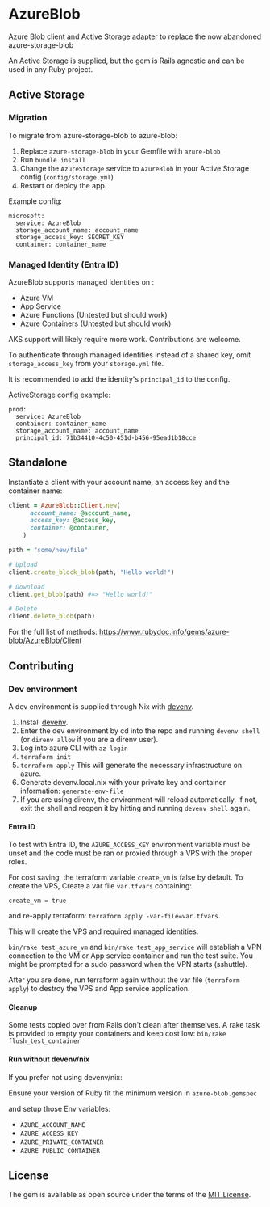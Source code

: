 # AzureBlob

Azure Blob client and Active Storage adapter to replace the now abandoned azure-storage-blob

An Active Storage is supplied, but the gem is Rails agnostic and can be used in any Ruby project.

## Active Storage

### Migration
To migrate from azure-storage-blob to azure-blob:

1. Replace `azure-storage-blob` in your Gemfile with `azure-blob`
2. Run `bundle install`
3. Change the `AzureStorage` service to `AzureBlob`  in your Active Storage config (`config/storage.yml`)
4. Restart or deploy the app.

Example config:

```
microsoft:
  service: AzureBlob
  storage_account_name: account_name
  storage_access_key: SECRET_KEY
  container: container_name
```

### Managed Identity (Entra ID)

AzureBlob supports managed identities on :
- Azure VM
- App Service
- Azure Functions (Untested but should work)
- Azure Containers (Untested but should work)

AKS support will likely require more work. Contributions are welcome.

To authenticate through managed identities instead of a shared key, omit `storage_access_key` from your `storage.yml` file.

It is recommended to add the identity's `principal_id` to the config.

ActiveStorage config example:

```
prod:
  service: AzureBlob
  container: container_name
  storage_account_name: account_name
  principal_id: 71b34410-4c50-451d-b456-95ead1b18cce
```

## Standalone

Instantiate a client with your account name, an access key and the container name:

```ruby
client = AzureBlob::Client.new(
      account_name: @account_name,
      access_key: @access_key,
      container: @container,
    )

path = "some/new/file"

# Upload
client.create_block_blob(path, "Hello world!")

# Download
client.get_blob(path) #=> "Hello world!"

# Delete
client.delete_blob(path)
```

For the full list of methods: https://www.rubydoc.info/gems/azure-blob/AzureBlob/Client

## Contributing

### Dev environment

A dev environment is supplied through Nix with [devenv](https://devenv.sh/).

1. Install [devenv](https://devenv.sh/).
2. Enter the dev environment by cd into the repo and running `devenv shell` (or `direnv allow` if you are a direnv user).
3. Log into azure CLI with `az login`
4. `terraform init`
5. `terraform apply` This will generate the necessary infrastructure on azure.
6. Generate devenv.local.nix with your private key and container information: `generate-env-file`
7. If you are using direnv, the environment will reload automatically. If not, exit the shell and reopen it by hitting <C-d> and running `devenv shell` again.

#### Entra ID

To test with Entra ID, the `AZURE_ACCESS_KEY` environment variable must be unset and the code must be ran or proxied through a VPS with the proper roles.

For cost saving, the terraform variable `create_vm` is false by default.
To create the VPS, Create a var file `var.tfvars` containing:

```
create_vm = true
```
and re-apply terraform: `terraform apply -var-file=var.tfvars`.

This will create the VPS and required managed identities.

`bin/rake test_azure_vm` and `bin/rake test_app_service` will establish a VPN connection to the VM or App service container and run the test suite. You might be prompted for a sudo password when the VPN starts (sshuttle).

After you are done, run terraform again without the var file (`terraform apply`) to destroy the VPS and App service application.

#### Cleanup

Some tests copied over from Rails don't clean after themselves. A rake task is provided to empty your containers and keep cost low: `bin/rake flush_test_container`

#### Run without devenv/nix

If you prefer not using devenv/nix:

Ensure your version of Ruby fit the minimum version in `azure-blob.gemspec`

and setup those Env variables:

- `AZURE_ACCOUNT_NAME`
- `AZURE_ACCESS_KEY`
- `AZURE_PRIVATE_CONTAINER`
- `AZURE_PUBLIC_CONTAINER`

## License

The gem is available as open source under the terms of the [MIT License](https://opensource.org/licenses/MIT).
